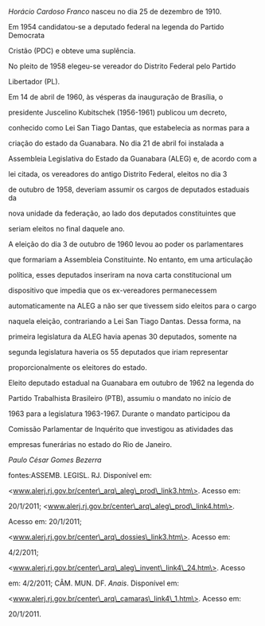 

*Horácio Cardoso Franco* nasceu no dia 25 de dezembro de 1910.



Em 1954 candidatou-se a deputado federal na legenda do Partido Democrata

Cristão (PDC) e obteve uma suplência.



No pleito de 1958 elegeu-se vereador do Distrito Federal pelo Partido

Libertador (PL).



Em 14 de abril de 1960, às vésperas da inauguração de Brasília, o

presidente Juscelino Kubitschek (1956-1961) publicou um decreto,

conhecido como Lei San Tiago Dantas, que estabelecia as normas para a

criação do estado da Guanabara. No dia 21 de abril foi instalada a

Assembleia Legislativa do Estado da Guanabara (ALEG) e, de acordo com a

lei citada, os vereadores do antigo Distrito Federal, eleitos no dia 3

de outubro de 1958, deveriam assumir os cargos de deputados estaduais da

nova unidade da federação, ao lado dos deputados constituintes que

seriam eleitos no final daquele ano.



A eleição do dia 3 de outubro de 1960 levou ao poder os parlamentares

que formariam a Assembleia Constituinte. No entanto, em uma articulação

política, esses deputados inseriram na nova carta constitucional um

dispositivo que impedia que os ex-vereadores permanecessem

automaticamente na ALEG a não ser que tivessem sido eleitos para o cargo

naquela eleição, contrariando a Lei San Tiago Dantas. Dessa forma, na

primeira legislatura da ALEG havia apenas 30 deputados, somente na

segunda legislatura haveria os 55 deputados que iriam representar

proporcionalmente os eleitores do estado.



Eleito deputado estadual na Guanabara em outubro de 1962 na legenda do

Partido Trabalhista Brasileiro (PTB), assumiu o mandato no início de

1963 para a legislatura 1963-1967. Durante o mandato participou da

Comissão Parlamentar de Inquérito que investigou as atividades das

empresas funerárias no estado do Rio de Janeiro.



*Paulo César Gomes Bezerra*



fontes:ASSEMB. LEGISL. RJ. Disponível em:

\<www.alerj.rj.gov.br/center\_arq\_aleg\_prod\_link3.htm\>. Acesso em:

20/1/2011; \<www.alerj.rj.gov.br/center\_arq\_aleg\_prod\_link4.htm\>.

Acesso em: 20/1/2011;

\<www.alerj.rj.gov.br/center\_arq\_dossies\_link3.htm\>. Acesso em:

4/2/2011;

\<www.alerj.rj.gov.br/center\_arq\_aleg\_invent\_link4\_24.htm\>. Acesso

em: 4/2/2011; CÂM. MUN. DF. *Anais*. Disponível em:

\<www.alerj.rj.gov.br/center\_arq\_camaras\_link4\_1.htm\>. Acesso em:

20/1/2011.

